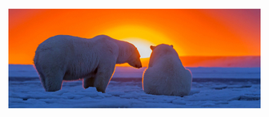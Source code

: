[![](https://raw.githubusercontent.com/sercanarga/sercanarga/main/sercanarga_bg.jpg "sercanarga")](https://github.com/sercanarga)
